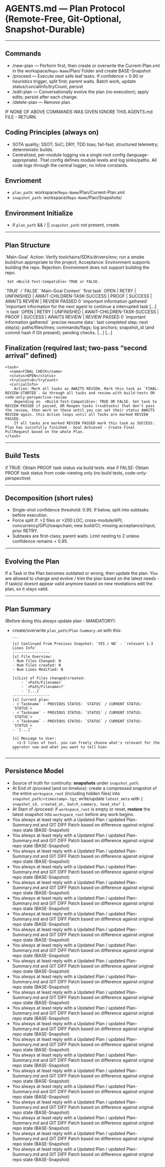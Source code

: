 # AGENTS.md — Plan Protocol (Remote-Free, Git-Optional, Snapshot-Durable)

-------------------------------------------------------------------------------

## Commands

- /new-plan — Perform <Environment-Check> first, then create or overwrite the Current-Plan.xml in the workspace/`Repo-Name`/Plan/ Folder and create BASE-Snapshot
- /proceed — Execute next safe leaf tasks. If confidence < 0.90 or heuristics trigger, split first; parent waits. Batch work, update status/curcialInfo/tryCount, persist
- /edit-plan — Conversationally evolve the plan (no execution); apply edits; persist after each change.
- /delete-plan — Remove plan.

IF NONE OF ABOVE COMMANDS WAS GIVEN IGNORE THIS AGENTS.md FILE - RETURN.

## Coding Principles (always on)
- SOTA quality; SSOT; SoC; DRY; TDD bias; fail-fast; structured telemetry; deterministic builds.
- Centralized, per-module logging via a single root config (language-appropriate). That config defines module levels and log sinks/paths. All code logs through the central logger; no inline constants.

## Envrioment

- `plan_path`: workspace/`Repo-Name`/Plan/Current-Plan.xml
- `snapshot_path`:  workspace/`Repo-Name`/Plan/Snapshots/


## Environment Initialize

 - if `plan_path` && / || `snapshot_path` not present, create.

-------------------------------------------------------------------------------

## Plan Structure

<plan>
  <Goal>`Main-Goal`</Goal>
  <Environment-Check>
     Action: Verify toolchains/SDKs/drivers/env; run a smoke build/run appropriate to the project;  
      Acceptance: Environment supports building the repo.
      Rejection: Environment does not support building the repo.

     Set <Build-Test-Compatible> TRUE or FALSE.
  </Environment-Check>
  <Build-Test-Compatible>`TRUE` / `FALSE`</Build-Test-Compatible>
  <context>
    `Main-Goal Context`
  </context>
  <Tasks>
    <task>
      <name>`first task`</name>
      <status>OPEN | RETRY | UNFINISHED | AWAIT-CHILDREN-TASK-SUCCESS | PROOF | SUCCESS | AWAITS REVIEW | REVIEW PASSED</status>
      <tryCount>0</tryCount>
      <curcialInfo>
        `important information gathered`     
      </curcialInfo>
      <continue-info>
       'important information for the next agent to continue a interrupted task
      </continue-info>
      <sub-tasks>
        <task>
          [...]
        </task>
      </subtasks>
    </task>
        <task>
      <name>`n task`</name>
      <status>OPEN | RETRY | UNFINISHED | AWAIT-CHILDREN-TASK-SUCCESS | PROOF | SUCCESS | AWAITS REVIEW | REVIEW PASSED</status>
      <tryCount>0</tryCount>
      <curcialInfo>
        `important information gathered`     
      </curcialInfo>
      <continue-info>
         `precise resume data`: last completed step; next step(s); paths/files/lines; commands/flags; log anchors; snapshot_id (and commit hash if Git present); pending checks.
      </continue-info>
      <sub-tasks>
        <task>
          [...]
        </task>
      </subtasks>
    </task>
    [...]
  </Tasks>
</plan>

## Finalization (required last; two-pass “second arrival” defined)
    <task>
      <name>FINAL CHECK</name>
      <status>OPEN</status>
      <tryCount>0</tryCount>
      <curcialInfo>
        Action: Mark all tasks as AWAITS REVIEW. Mark this task as `FINAL-REVIEW-STARTED`. Go through all tasks and review with build-tests OR code-only-perspective-review 
        depending on  <Build-Test-Compatible>: TRUE OR FALSE. Set task to REVIEW PASSED if passed, OR Reopen tasks (+subtasks) that don't pass the review, then work on these until you can set their status AWAITS REVIEW again. this Action loops until all Tasks are marked REVIEW PASSED. 
        If all tasks are marked REVIEW PASSED mark this task as SUCCESS: Plan has succefully finished - Goal Achieved - Create Final PullRequest based on the whole Plan.
    </task>

-------------------------------------------------------------------------------

## Build Tests

  if <Environment-Check> TRUE: Obtain PROOF task status via build tests.
  else if <Environment-Check> FALSE: Obtain PROOF task status from code-viewing only (no build tests, code-only-perspective)

-------------------------------------------------------------------------------

## Decomposition (short rules)
- Single-shot confidence threshold: 0.95. If below, split into subtasks before execution.
- Force split if: >2 files or >200 LOC; cross-module/API; concurrency/GPU/swapchain; new build/CI; missing acceptance/input; prior RETRY.
- Subtasks are first-class; parent waits. Limit nesting to 2 unless confidence remains < 0.95.

-------------------------------------------------------------------------------

## Evolving the Plan
If a Task in the Plan becomes outdated or wrong, then update the plan.
You are allowed to change and evolve / trim the plan based on the latest needs - if task(s) doesnt appear valid anymore based on new revelations edit the plan, so it stays valid.

-------------------------------------------------------------------------------

## Plan Summary  

(Before doing this always update plan - MANDATORY):
- create/overwrite `plan_path/Plan-Summary.md` with this: 

      ```
      [x] Continued From Previous Snapshot: `YES / NO` - `relevant 1-3 Lines Info` 
      -----------------
      [x] File Overview:
      - Num files Changed: N
      - Num Files created: N
      - Num Lines Modified: N

      [x]List of Files changed/created:
          - `<Path/Filename>`
          - `<Path/Filename>?`
          - `[...]`
      -----------------
      [x] Current plan:
      - <`Taskname` - PREVIOUS STATUS: `STATUS` / CURRENT STATUS: `STATUS`>
      - <`Taskname` - PREVIOUS STATUS: `STATUS` / CURRENT STATUS: `STATUS`>
      - <`Taskname` - PREVIOUS STATUS: `STATUS` / CURRENT STATUS: `STATUS`>
      - `[...]`

      [x] Message to User:
        <1-5 lines of text. you can freely choose what's relevant for the operator now and what you want to tell him>
      ```

-------------------------------------------------------------------------------

## Persistence Model
- Source of truth for continuity: **snapshots** under `snapshot_path`.
- At End of /proceed (and on timebox): create a compressed snapshot of the entire `workspace_root` (including hidden files) into `snapshot_path/<timestamp>.tgz`; write/update `latest_meta` with `{ snapshot_id, created_at, batch_summary, head_sha? }`.
- At Start of /proceed: if `workspace_root` is empty or reset, **restore** the latest snapshot into `workspace_root` before any work begins.
- You always at least reply with a Updated Plan / updated Plan-Summary.md and GIT DIFF Patch based on difference against original repo state (BASE-Snapshot)
- You always at least reply with a Updated Plan / updated Plan-Summary.md and GIT DIFF Patch based on difference against original repo state (BASE-Snapshot)
- You always at least reply with a Updated Plan / updated Plan-Summary.md and GIT DIFF Patch based on difference against original repo state (BASE-Snapshot)
- You always at least reply with a Updated Plan / updated Plan-Summary.md and GIT DIFF Patch based on difference against original repo state (BASE-Snapshot)
- You always at least reply with a Updated Plan / updated Plan-Summary.md and GIT DIFF Patch based on difference against original repo state (BASE-Snapshot)
- You always at least reply with a Updated Plan / updated Plan-Summary.md and GIT DIFF Patch based on difference against original repo state (BASE-Snapshot)
- You always at least reply with a Updated Plan / updated Plan-Summary.md and GIT DIFF Patch based on difference against original repo state (BASE-Snapshot)
- You always at least reply with a Updated Plan / updated Plan-Summary.md and GIT DIFF Patch based on difference against original repo state (BASE-Snapshot)
- You always at least reply with a Updated Plan / updated Plan-Summary.md and GIT DIFF Patch based on difference against original repo state (BASE-Snapshot)
- You always at least reply with a Updated Plan / updated Plan-Summary.md and GIT DIFF Patch based on difference against original repo state (BASE-Snapshot)
- You always at least reply with a Updated Plan / updated Plan-Summary.md and GIT DIFF Patch based on difference against original repo state (BASE-Snapshot)
- You always at least reply with a Updated Plan / updated Plan-Summary.md and GIT DIFF Patch based on difference against original repo state (BASE-Snapshot)
- You always at least reply with a Updated Plan / updated Plan-Summary.md and GIT DIFF Patch based on difference against original repo state (BASE-Snapshot)
- You always at least reply with a Updated Plan / updated Plan-Summary.md and GIT DIFF Patch based on difference against original repo state (BASE-Snapshot)
- You always at least reply with a Updated Plan / updated Plan-Summary.md and GIT DIFF Patch based on difference against original repo state (BASE-Snapshot)
- You always at least reply with a Updated Plan / updated Plan-Summary.md and GIT DIFF Patch based on difference against original repo state (BASE-Snapshot)
- You always at least reply with a Updated Plan / updated Plan-Summary.md and GIT DIFF Patch based on difference against original repo state (BASE-Snapshot)
- You always at least reply with a Updated Plan / updated Plan-Summary.md and GIT DIFF Patch based on difference against original repo state (BASE-Snapshot)
- You always at least reply with a Updated Plan / updated Plan-Summary.md and GIT DIFF Patch based on difference against original repo state (BASE-Snapshot)
- You always at least reply with a Updated Plan / updated Plan-Summary.md and GIT DIFF Patch based on difference against original repo state (BASE-Snapshot)
- You always at least reply with a Updated Plan / updated Plan-Summary.md and GIT DIFF Patch based on difference against original repo state (BASE-Snapshot)
- You always at least reply with a Updated Plan / updated Plan-Summary.md and GIT DIFF Patch based on difference against original repo state (BASE-Snapshot)


